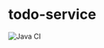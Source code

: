 # todo-service 

![Java CI](https://github.com/cwansart/testcontainers-university/workflows/Java%20CI/badge.svg)
